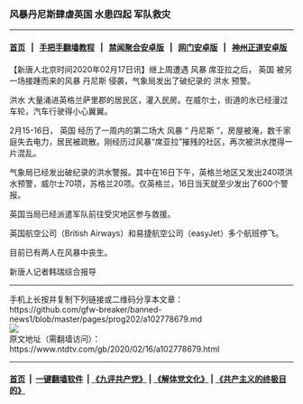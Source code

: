### 风暴丹尼斯肆虐英国 水患四起 军队救灾
------------------------

#### [首页](https://github.com/gfw-breaker/banned-news1/blob/master/README.md) &nbsp;&nbsp;|&nbsp;&nbsp; [手把手翻墙教程](https://github.com/gfw-breaker/guides/wiki) &nbsp;&nbsp;|&nbsp;&nbsp; [禁闻聚合安卓版](https://github.com/gfw-breaker/bn-android) &nbsp;&nbsp;|&nbsp;&nbsp; [网门安卓版](https://github.com/oGate2/oGate) &nbsp;&nbsp;|&nbsp;&nbsp; [神州正道安卓版](https://github.com/SzzdOgate/update) 



<div><div class="post_content" itemprop="articleBody">
 <p>
  【新唐人北京时间2020年02月17日讯】继上周遭遇
  <ok href="https://www.ntdtv.com/gb/风暴.htm">
   风暴
  </ok>
  席亚拉之后，
  <ok href="https://www.ntdtv.com/gb/英国.htm">
   英国
  </ok>
  被另一场接踵而来的风暴
  <ok href="https://www.ntdtv.com/gb/丹尼斯.htm">
   丹尼斯
  </ok>
  侵袭，气象局发出了破纪录的
  <ok href="https://www.ntdtv.com/gb/洪水.htm">
   洪水
  </ok>
  预警。
 </p>
 <p>
  <ok href="https://www.ntdtv.com/gb/洪水.htm">
   洪水
  </ok>
  大量涌进英格兰萨里郡的居民区，灌入民房。在威尔士，街道的水已经漫过车轮，汽车行驶得小心翼翼。
 </p>
 <p>
  2月15-16日，
  <ok href="https://www.ntdtv.com/gb/英国.htm">
   英国
  </ok>
  经历了一周内的第二场大
  <ok href="https://www.ntdtv.com/gb/风暴.htm">
   风暴
  </ok>
  “
  <ok href="https://www.ntdtv.com/gb/丹尼斯.htm">
   丹尼斯
  </ok>
  ”，房屋被淹，数千家庭失去电力，居民被疏散。刚经历过风暴“席亚拉”摧残的社区，再次被洪水搅得一片混乱。
 </p>
 <p>
  气象局已经发出破纪录的洪水警报。其中在16日下午，英格兰地区又发出240项洪水预警，威尔士70项，苏格兰20项。仅英格兰，16日当天就至少发出了600个警报。
 </p>
 <p>
  英国当局已经派遣军队前往受灾地区参与救援。
 </p>
 <p>
  英国航空公司（British Airways）和易捷航空公司（easyJet）多个航班停飞。
 </p>
 <p>
  目前已有两人在风暴中丧生。
 </p>
 <p>
  新唐人记者韩瑞综合报导
 </p>
 <div class="single_ad">
 </div>
</div>
</div>
<hr/>
手机上长按并复制下列链接或二维码分享本文章：<br/>
https://github.com/gfw-breaker/banned-news1/blob/master/pages/prog202/a102778679.md <br/>
<a href='https://github.com/gfw-breaker/banned-news1/blob/master/pages/prog202/a102778679.md'><img src='https://github.com/gfw-breaker/banned-news1/blob/master/pages/prog202/a102778679.md.png'/></a> <br/>
原文地址（需翻墙访问）：https://www.ntdtv.com/gb/2020/02/16/a102778679.html


------------------------
#### [首页](https://github.com/gfw-breaker/banned-news1/blob/master/README.md) &nbsp;|&nbsp; [一键翻墙软件](https://github.com/gfw-breaker/nogfw/blob/master/README.md) &nbsp;| [《九评共产党》](https://github.com/gfw-breaker/9ping.md/blob/master/README.md#九评之一评共产党是什么) | [《解体党文化》](https://github.com/gfw-breaker/jtdwh.md/blob/master/README.md) | [《共产主义的终极目的》](https://github.com/gfw-breaker/gczydzjmd.md/blob/master/README.md)


<img src='http://gfw-breaker.win/banned-news/pages/prog202/a102778679.md' width='0px' height='0px'/>